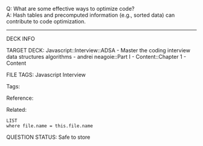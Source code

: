 Q: What are some effective ways to optimize code?  
A: Hash tables and precomputed information (e.g., sorted data) can contribute to code optimization.
<!--ID: 1690376047271-->

---

DECK INFO

TARGET DECK: Javascript::Interview::ADSA - Master the coding interview data structures algorithms - andrei neagoie::Part I - Content::Chapter 1 - Content

FILE TAGS: Javascript Interview

Tags:

Reference:

Related:

```dataview
LIST
where file.name = this.file.name
```

QUESTION STATUS: Safe to store
